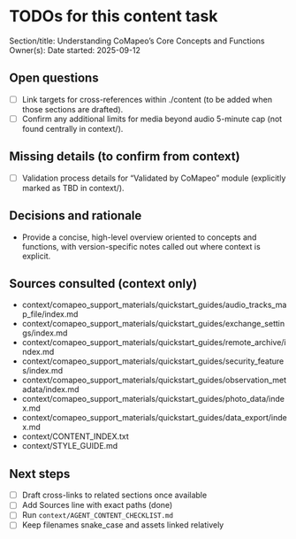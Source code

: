 # TODOs for this content task

Section/title: Understanding CoMapeo’s Core Concepts and Functions
Owner(s): <!-- add owner(s) -->
Date started: 2025-09-12

## Open questions
- [ ] Link targets for cross-references within ./content (to be added when those sections are drafted).
- [ ] Confirm any additional limits for media beyond audio 5-minute cap (not found centrally in context/).

## Missing details (to confirm from context)
- [ ] Validation process details for “Validated by CoMapeo” module (explicitly marked as TBD in context/).

## Decisions and rationale
- Provide a concise, high-level overview oriented to concepts and functions, with version-specific notes called out where context is explicit.

## Sources consulted (context only)
- context/comapeo_support_materials/quickstart_guides/audio_tracks_map_file/index.md
- context/comapeo_support_materials/quickstart_guides/exchange_settings/index.md
- context/comapeo_support_materials/quickstart_guides/remote_archive/index.md
- context/comapeo_support_materials/quickstart_guides/security_features/index.md
- context/comapeo_support_materials/quickstart_guides/observation_metadata/index.md
- context/comapeo_support_materials/quickstart_guides/photo_data/index.md
- context/comapeo_support_materials/quickstart_guides/data_export/index.md
- context/CONTENT_INDEX.txt
- context/STYLE_GUIDE.md

## Next steps
- [ ] Draft cross-links to related sections once available
- [ ] Add Sources line with exact paths (done)
- [ ] Run `context/AGENT_CONTENT_CHECKLIST.md`
- [ ] Keep filenames snake_case and assets linked relatively

